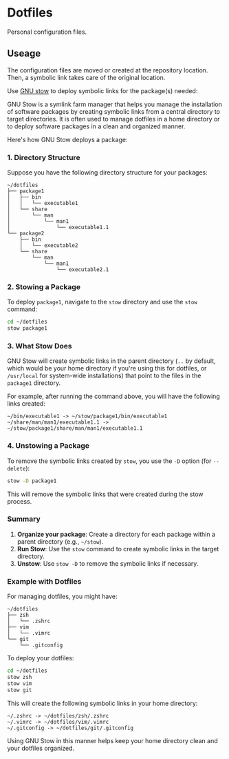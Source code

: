 # Dotfiles

Personal configuration files.

## Useage
The configuration files are moved or created at the repository location. Then, a symbolic link takes care of the original location.


Use [GNU stow](https://www.gnu.org/software/stow/) to deploy symbolic links for the package(s) needed:

GNU Stow is a symlink farm manager that helps you manage the installation of software packages by creating symbolic links from a central directory to target directories. It is often used to manage dotfiles in a home directory or to deploy software packages in a clean and organized manner.

Here's how GNU Stow deploys a package:

### 1. Directory Structure

Suppose you have the following directory structure for your packages:

```
~/dotfiles
├── package1
│   ├── bin
│   │   └── executable1
│   └── share
│       └── man
│           └── man1
│               └── executable1.1
└── package2
    ├── bin
    │   └── executable2
    └── share
        └── man
            └── man1
                └── executable2.1
```

### 2. Stowing a Package

To deploy `package1`, navigate to the `stow` directory and use the `stow` command:

```bash
cd ~/dotfiles
stow package1
```

### 3. What Stow Does

GNU Stow will create symbolic links in the parent directory (`..` by default, which would be your home directory if you're using this for dotfiles, or `/usr/local` for system-wide installations) that point to the files in the `package1` directory. 

For example, after running the command above, you will have the following links created:

```
~/bin/executable1 -> ~/stow/package1/bin/executable1
~/share/man/man1/executable1.1 -> ~/stow/package1/share/man/man1/executable1.1
```

### 4. Unstowing a Package

To remove the symbolic links created by `stow`, you use the `-D` option (for `--delete`):

```bash
stow -D package1
```

This will remove the symbolic links that were created during the stow process.

### Summary

1. **Organize your package**: Create a directory for each package within a parent directory (e.g., `~/stow`).
2. **Run Stow**: Use the `stow` command to create symbolic links in the target directory.
3. **Unstow**: Use `stow -D` to remove the symbolic links if necessary.

### Example with Dotfiles

For managing dotfiles, you might have:

```
~/dotfiles
├── zsh
│   └── .zshrc
├── vim
│   └── .vimrc
└── git
    └── .gitconfig
```

To deploy your dotfiles:

```bash
cd ~/dotfiles
stow zsh
stow vim
stow git
```

This will create the following symbolic links in your home directory:

```
~/.zshrc -> ~/dotfiles/zsh/.zshrc
~/.vimrc -> ~/dotfiles/vim/.vimrc
~/.gitconfig -> ~/dotfiles/git/.gitconfig
```

Using GNU Stow in this manner helps keep your home directory clean and your dotfiles organized.
